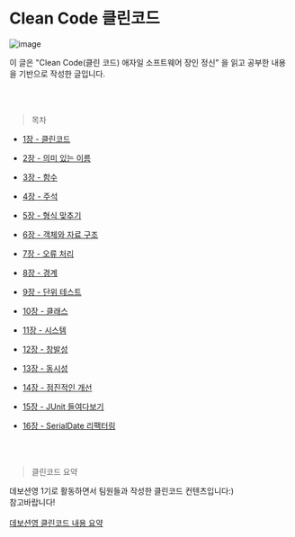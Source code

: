 # Clean Code 클린코드

![image](https://user-images.githubusercontent.com/84004751/212817852-29530a02-7aa1-4126-9b79-7683d07166e2.png)

이 글은 "Clean Code(클린 코드) 애자일 소프트웨어 장인 정신" 을 읽고 공부한 내용을 기반으로 작성한 글입니다.

<br>
<br>


> 목차

* [1장 - 클린코드](https://github.com/leeyebeen-dev/clean_code_review/blob/main/ch1_clean_code.md)
* [2장 - 의미 있는 이름](https://github.com/leeyebeen-dev/clean_code_review/blob/main/ch2_name.md)
* [3장 - 함수](https://github.com/leeyebeen-dev/clean_code_review/blob/main/ch3_function.md)
* [4장 - 주석](https://github.com/leeyebeen-dev/clean_code_review/blob/main/ch4_remark.md)
* [5장 - 형식 맞추기](https://github.com/leeyebeen-dev/clean_code_review/blob/main/ch5_format.md)
* [6장 - 객체와 자료 구조](https://github.com/leeyebeen-dev/clean_code_review/blob/main/ch6_objectanddatastructure.md)

* [7장 - 오류 처리](https://github.com/leeyebeen-dev/clean_code_review/blob/main/ch7_errorhandling.md)
* [8장 - 경계](https://github.com/leeyebeen-dev/clean_code_review/blob/main/ch8_boundary.md)
* [9장 - 단위 테스트](https://github.com/leeyebeen-dev/clean_code_review/blob/main/ch9_unittest.md)
* [10장 - 클래스](https://github.com/leeyebeen-dev/clean_code_review/blob/main/ch10_class.md)
* [11장 - 시스템](https://github.com/leeyebeen-dev/clean_code_review/blob/main/ch11_system.md)
* [12장 - 창발성](https://github.com/leeyebeen-dev/clean_code_review/blob/main/ch12_originality.md)
* [13장 - 동시성](https://github.com/leeyebeen-dev/clean_code_review/blob/main/ch13_concurrency.md)
* [14장 - 점진적인 개선](https://github.com/leeyebeen-dev/clean_code_review/blob/main/ch14_gradualimprovement.md)
* [15장 - JUnit 들여다보기](https://github.com/leeyebeen-dev/clean_code_review/blob/main/ch15_junit.md)
* [16장 - SerialDate 리팩터링](https://github.com/leeyebeen-dev/clean_code_review/blob/main/ch16_refactoring.md)

<br>
<br>

> 클린코드 요약

데보션영 1기로 활동하면서 팀원들과 작성한 클린코드 컨텐츠입니다:) <br>
참고바랍니다! <br><br>
[데보션영 클린코드 내용 요약](https://devocean.sk.com/search/techBoardDetail.do?ID=164407)
